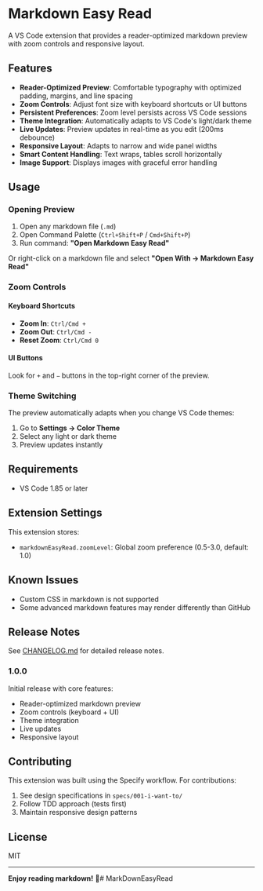 # Markdown Easy Read

A VS Code extension that provides a reader-optimized markdown preview with zoom controls and responsive layout.

## Features

- **Reader-Optimized Preview**: Comfortable typography with optimized padding, margins, and line spacing
- **Zoom Controls**: Adjust font size with keyboard shortcuts or UI buttons
- **Persistent Preferences**: Zoom level persists across VS Code sessions
- **Theme Integration**: Automatically adapts to VS Code's light/dark theme
- **Live Updates**: Preview updates in real-time as you edit (200ms debounce)
- **Responsive Layout**: Adapts to narrow and wide panel widths
- **Smart Content Handling**: Text wraps, tables scroll horizontally
- **Image Support**: Displays images with graceful error handling

## Usage

### Opening Preview

1. Open any markdown file (`.md`)
2. Open Command Palette (`Ctrl+Shift+P` / `Cmd+Shift+P`)
3. Run command: **"Open Markdown Easy Read"**

Or right-click on a markdown file and select **"Open With → Markdown Easy Read"**

### Zoom Controls

#### Keyboard Shortcuts

- **Zoom In**: `Ctrl/Cmd +`
- **Zoom Out**: `Ctrl/Cmd -`
- **Reset Zoom**: `Ctrl/Cmd 0`

#### UI Buttons

Look for `+` and `−` buttons in the top-right corner of the preview.

### Theme Switching

The preview automatically adapts when you change VS Code themes:
1. Go to **Settings → Color Theme**
2. Select any light or dark theme
3. Preview updates instantly

## Requirements

- VS Code 1.85 or later

## Extension Settings

This extension stores:
- `markdownEasyRead.zoomLevel`: Global zoom preference (0.5-3.0, default: 1.0)

## Known Issues

- Custom CSS in markdown is not supported
- Some advanced markdown features may render differently than GitHub

## Release Notes

See [CHANGELOG.md](CHANGELOG.md) for detailed release notes.

### 1.0.0

Initial release with core features:
- Reader-optimized markdown preview
- Zoom controls (keyboard + UI)
- Theme integration
- Live updates
- Responsive layout

## Contributing

This extension was built using the Specify workflow. For contributions:
1. See design specifications in `specs/001-i-want-to/`
2. Follow TDD approach (tests first)
3. Maintain responsive design patterns

## License

MIT

---

**Enjoy reading markdown!** 📖# MarkDownEasyRead
